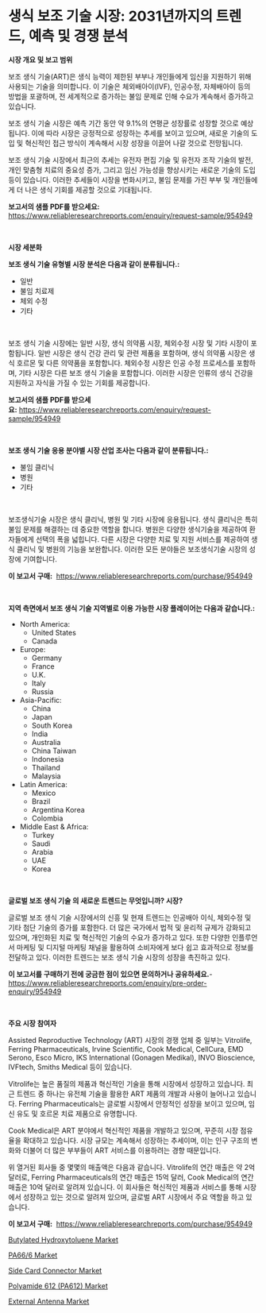 <p><h1>생식 보조 기술 시장: 2031년까지의 트렌드, 예측 및 경쟁 분석</h1></p><p><strong>시장 개요 및 보고 범위</strong></p>
<p><p>보조 생식 기술(ART)은 생식 능력이 제한된 부부나 개인들에게 임신을 지원하기 위해 사용되는 기술을 의미합니다. 이 기술은 체외배아이(IVF), 인공수정, 자체배아이 등의 방법을 포괄하며, 전 세계적으로 증가하는 불임 문제로 인해 수요가 계속해서 증가하고 있습니다. </p><p>보조 생식 기술 시장은 예측 기간 동안 약 9.1%의 연평균 성장률로 성장할 것으로 예상됩니다. 이에 따라 시장은 긍정적으로 성장하는 추세를 보이고 있으며, 새로운 기술의 도입 및 혁신적인 접근 방식이 계속해서 시장 성장을 이끌어 나갈 것으로 전망됩니다. </p><p>보조 생식 기술 시장에서 최근의 추세는 유전자 편집 기술 및 유전자 조작 기술의 발전, 개인 맞춤형 치료의 중요성 증가, 그리고 임신 가능성을 향상시키는 새로운 기술의 도입 등이 있습니다. 이러한 추세들이 시장을 변화시키고, 불임 문제를 가진 부부 및 개인들에게 더 나은 생식 기회를 제공할 것으로 기대됩니다.</p></p>
<p><strong>보고서의 샘플 PDF를 받으세요:</strong> <a href="https://www.reliableresearchreports.com/enquiry/request-sample/954949">https://www.reliableresearchreports.com/enquiry/request-sample/954949</a></p>
<p>&nbsp;</p>
<p><strong>시장 세분화</strong></p>
<p><strong>보조 생식 기술 유형별 시장 분석은 다음과 같이 분류됩니다.:</strong></p>
<p><ul><li>일반</li><li>불임 치료제</li><li>체외 수정</li><li>기타</li></ul></p>
<p>&nbsp;</p>
<p><p>보조 생식 기술 시장에는 일반 시장, 생식 의약품 시장, 체외수정 시장 및 기타 시장이 포함됩니다. 일반 시장은 생식 건강 관리 및 관련 제품을 포함하며, 생식 의약품 시장은 생식 호르몬 및 다른 의약품을 포함합니다. 체외수정 시장은 인공 수정 프로세스를 포함하며, 기타 시장은 다른 보조 생식 기술을 포함합니다. 이러한 시장은 인류의 생식 건강을 지원하고 자식을 가질 수 있는 기회를 제공합니다.</p></p>
<p><strong>보고서의 샘플 PDF를 받으세요:</strong>&nbsp;<a href="https://www.reliableresearchreports.com/enquiry/request-sample/954949">https://www.reliableresearchreports.com/enquiry/request-sample/954949</a></p>
<p>&nbsp;</p>
<p><strong> 보조 생식 기술 응용 분야별 시장 산업 조사는 다음과 같이 분류됩니다.:</strong></p>
<p><ul><li>불임 클리닉</li><li>병원</li><li>기타</li></ul></p>
<p>&nbsp;</p>
<p><p>보조생식기술 시장은 생식 클리닉, 병원 및 기타 시장에 응용됩니다. 생식 클리닉은 특히 불임 문제를 해결하는 데 중요한 역할을 합니다. 병원은 다양한 생식기술을 제공하여 환자들에게 선택의 폭을 넓힙니다. 다른 시장은 다양한 치료 및 지원 서비스를 제공하여 생식 클리닉 및 병원의 기능을 보완합니다. 이러한 모든 분야들은 보조생식기술 시장의 성장에 기여합니다.</p></p>
<p><strong>이 보고서 구매:</strong>&nbsp; <a href="https://www.reliableresearchreports.com/purchase/954949">https://www.reliableresearchreports.com/purchase/954949</a></p>
<p>&nbsp;</p>
<p><strong>지역 측면에서 보조 생식 기술 지역별로 이용 가능한 시장 플레이어는 다음과 같습니다.:</strong></p>
<p><ul>
    <li>
        North America:
        <ul>
            <li>United States</li>
            <li>Canada</li>
        </ul>
    </li>
    <li>
        Europe:
        <ul>
            <li>Germany</li>
            <li>France</li>
            <li>U.K.</li>
            <li>Italy</li>
            <li>Russia</li>
        </ul>
    </li>
    <li>
        Asia-Pacific:
        <ul>
            <li>China</li>
            <li>Japan</li>
            <li>South Korea</li>
            <li>India</li>
            <li>Australia</li>
            <li>China Taiwan</li>
            <li>Indonesia</li>
            <li>Thailand</li>
            <li>Malaysia</li>
        </ul>
    </li>
    <li>
        Latin America:
        <ul>
            <li>Mexico</li>
            <li>Brazil</li>
            <li>Argentina Korea</li>
            <li>Colombia</li>
        </ul>
    </li>
    <li>
        Middle East & Africa:
        <ul>
            <li>Turkey</li>
            <li>Saudi</li>
            <li>Arabia</li>
            <li>UAE</li>
            <li>Korea</li>
        </ul>
    </li>
    </ul></p>
<p>&nbsp;</p>
<p><strong>글로벌 보조 생식 기술 의 새로운 트렌드는 무엇입니까? 시장?</strong></p>
<p><p>글로벌 보조 생식 기술 시장에서의 신흥 및 현재 트렌드는 인공배아 이식, 체외수정 및 기타 첨단 기술의 증가를 포함한다. 더 많은 국가에서 법적 및 윤리적 규제가 강화되고 있으며, 개인화된 치료 및 혁신적인 기술의 수요가 증가하고 있다. 또한 다양한 인플루언서 마케팅 및 디지털 마케팅 채널을 활용하여 소비자에게 보다 쉽고 효과적으로 정보를 전달하고 있다. 이러한 트렌드는 보조 생식 기술 시장의 성장을 촉진하고 있다.</p></p>
<p><strong>이 보고서를 구매하기 전에 궁금한 점이 있으면 문의하거나 공유하세요.</strong>- <a href="https://www.reliableresearchreports.com/enquiry/pre-order-enquiry/954949">https://www.reliableresearchreports.com/enquiry/pre-order-enquiry/954949</a></p>
<p>&nbsp;</p>
<p><strong>주요 시장 참여자</strong></p>
<p><p>Assisted Reproductive Technology (ART) 시장의 경쟁 업체 중 일부는 Vitrolife, Ferring Pharmaceuticals, Irvine Scientific, Cook Medical, CellCura, EMD Serono, Esco Micro, IKS International (Gonagen Medikal), INVO Bioscience, IVFtech, Smiths Medical 등이 있습니다.</p><p>Vitrolife는 높은 품질의 제품과 혁신적인 기술을 통해 시장에서 성장하고 있습니다. 최근 트렌드 중 하나는 유전체 기술을 활용한 ART 제품의 개발과 사용이 늘어나고 있습니다. Ferring Pharmaceuticals는 글로벌 시장에서 안정적인 성장을 보이고 있으며, 임신 유도 및 호르몬 치료 제품으로 유명합니다.</p><p>Cook Medical은 ART 분야에서 혁신적인 제품을 개발하고 있으며, 꾸준히 시장 점유율을 확대하고 있습니다. 시장 규모는 계속해서 성장하는 추세이며, 이는 인구 구조의 변화와 더불어 더 많은 부부들이 ART 서비스를 이용하려는 경향 때문입니다.</p><p>위 열거된 회사들 중 몇몇의 매출액은 다음과 같습니다. Vitrolife의 연간 매출은 약 2억 달러로, Ferring Pharmaceuticals의 연간 매출은 15억 달러, Cook Medical의 연간 매출은 10억 달러로 알려져 있습니다. 이 회사들은 혁신적인 제품과 서비스를 통해 시장에서 성장하고 있는 것으로 알려져 있으며, 글로벌 ART 시장에서 주요 역할을 하고 있습니다.</p></p>
<p><strong>이 보고서 구매:</strong>&nbsp;&nbsp;<a href="https://www.reliableresearchreports.com/purchase/954949">https://www.reliableresearchreports.com/purchase/954949</a></p>
<p><p><a href="https://view.publitas.com/reportprime-1/butylated-hydroxytoluene-market-size-2024-2031-global-industrial-analysis-key-geographical-regions-market-share-top-key-players-product-types-and-forecast-research-report/">Butylated Hydroxytoluene Market</a></p><p><a href="https://github.com/bobicer/Market-Research-Report-List-2/blob/main/pa666-market.md">PA66/6 Market</a></p><p><a href="https://natural-crush-b99.notion.site/Side-Card-Connector-Market-Size-Reflecting-a-Forecast-Till-2031-Market-By-Type-By-Application-and--b8a4dc7639de455bb8c91657202bcc80">Side Card Connector Market</a></p><p><a href="https://github.com/globismark/Market-Research-Report-List-2/blob/main/polyamide-612-pa612-market.md">Polyamide 612 (PA612) Market</a></p><p><a href="https://gamy-alyssum-396.notion.site/External-Antenna-Market-Provides-Detailed-Segmentation-of-this-Market-based-on-Type-Application-an-b2978e3b49c74e4088d8ca4d571cccea">External Antenna Market</a></p></p>
